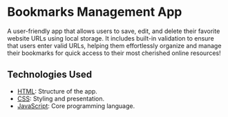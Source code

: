 # Bookmarks Management App

A user-friendly app that allows users to save, edit, and delete their favorite website URLs using local storage. It includes built-in validation to ensure that users enter valid URLs, helping them effortlessly organize and manage their bookmarks for quick access to their most cherished online resources!

## Technologies Used

- [HTML](https://developer.mozilla.org/en-US/docs/Web/HTML): Structure of the app.
- [CSS](https://developer.mozilla.org/en-US/docs/Web/CSS): Styling and presentation.
- [JavaScript](https://developer.mozilla.org/en-US/docs/Web/JavaScript): Core programming language.
